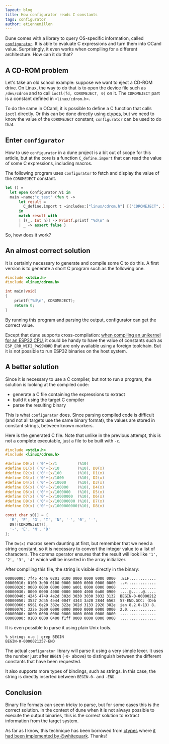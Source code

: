 ```yaml
---
layout: blog
title: How configurator reads C constants
tags: configurator
author: etiennemillon
---
```


Dune comes with a library to query OS-specific information, called
[`configurator`][configurator-doc]. It is able to evaluate C expressions and
turn them into OCaml value. Surprisingly, it even works when compiling for a
different architecture. How can it do that?

## A CD-ROM problem

Let's take an old school example: suppose we want to eject a CD-ROM drive. On
Linux, the way to do that is to open the device file such as `/dev/cdrom` and to
call `ioctl(fd, CDROMEJECT, 0)` on it. The `CDROMEJECT` part is a constant
defined in `<linux/cdrom.h>`.

To do the same in OCaml, it is possible to define a C function that calls
`ioctl` directly. Or this can be done directly using [ctypes], but we need to
know the value of the `CDROMEJECT` constant; `configurator` can be used to do
that.

## Enter `configurator`

How to use `configurator` in a dune project is a bit out of scope for this
article, but at the core is a function `C_define.import` that can read the value
of some C expressions, including macros.

The following program uses `configurator` to fetch and display the value of the
`CDROMEJECT` constant.

```ocaml
let () =
  let open Configurator.V1 in
  main ~name:"c_test" (fun t ->
      let result =
        C_define.import t ~includes:["linux/cdrom.h"] [("CDROMEJECT", Int)]
      in
      match result with
      | [(_, Int n)] -> Printf.printf "%d\n" n
      | _ -> assert false )
```

So, how does it work?

## An almost correct solution

It is certainly necessary to generate and compile some C to do this. A first
version is to generate a short C program such as the following one.

```c
#include <stdio.h>
#include <linux/cdrom.h>

int main(void)
{
	printf("%d\n", CDROMEJECT);
	return 0;
}
```

By running this program and parsing the output, configurator can get the
correct value.

Except that dune supports cross-compilation: [when compiling an unikernel for an
ESP32 CPU][esp32], it could be handy to have the value of constants such as
`ESP_ERR_WIFI_PASSWORD` that are only available using a foreign toolchain. But
it is not possible to run ESP32 binaries on the host system.

## A better solution

Since it is necessary to use a C compiler, but not to run a program, the
solution is looking at the compiled code:

- generate a C file containing the expressions to extract
- build it using the target C compiler
- parse the resulting binary

This is what `configurator` does. Since parsing compiled code is difficult (and
not all targets use the same binary format), the values are stored in constant
strings, between known markers.

Here is the generated C file. Note that unlike in the previous attempt, this is
not a complete executable, just a file to be built with `-c`.

```c
#include <stdio.h>
#include <linux/cdrom.h>

#define D0(x) ('0'+(x/1         )%10)
#define D1(x) ('0'+(x/10        )%10), D0(x)
#define D2(x) ('0'+(x/100       )%10), D1(x)
#define D3(x) ('0'+(x/1000      )%10), D2(x)
#define D4(x) ('0'+(x/10000     )%10), D3(x)
#define D5(x) ('0'+(x/100000    )%10), D4(x)
#define D6(x) ('0'+(x/1000000   )%10), D5(x)
#define D7(x) ('0'+(x/10000000  )%10), D6(x)
#define D8(x) ('0'+(x/100000000 )%10), D7(x)
#define D9(x) ('0'+(x/1000000000)%10), D8(x)

const char s0[] = {
  'B', 'E', 'G', 'I', 'N', '-', '0', '-',
  D9((CDROMEJECT)),
  '-', 'E', 'N', 'D'
};
```

The `Dn(x)` macros seem daunting at first, but remember that we need a string
constant, so it is necessary to convert the integer value to a list of
characters. The comma operator ensures that the result will look like `'1', '2',
'3', '4'` which will be inserted in the array initializer.

After compiling this file, the string is visible directly in the binary:

```
00000000: 7f45 4c46 0201 0100 0000 0000 0000 0000  .ELF............
00000010: 0100 3e00 0100 0000 0000 0000 0000 0000  ..>.............
00000020: 0000 0000 0000 0000 a801 0000 0000 0000  ................
00000030: 0000 0000 4000 0000 0000 4000 0a00 0900  ....@.....@.....
00000040: 4245 4749 4e2d 302d 3030 3030 3032 3132  BEGIN-0-00000212
00000050: 3537 2d45 4e44 0047 4343 3a20 2844 6562  57-END.GCC: (Deb
00000060: 6961 6e20 382e 322e 302d 3133 2920 382e  ian 8.2.0-13) 8.
00000070: 322e 3000 0000 0000 0000 0000 0000 0000  2.0.............
00000080: 0000 0000 0000 0000 0000 0000 0000 0000  ................
00000090: 0100 0000 0400 f1ff 0000 0000 0000 0000  ................
```

It is even possible to parse it using plain Unix tools.

```
% strings x.o | grep BEGIN
BEGIN-0-0000021257-END
```

The actual `configurator` library will parse it using a very simple
lexer. It uses the number just after `BEGIN` (`-0-` above) to distinguish
between the different constants that have been requested.

It also supports more types of bindings, such as strings. In this case, the
string is directly inserted between `BEGIN-0-` and `-END`.

## Conclusion

Binary file formats can seem tricky to parse, but for some cases this is the
correct solution. In the context of dune when it is not always possible to
execute the output binaries, this is the correct solution to extract information
from the target system.

As far as I know, this technique has been borrowed from [ctypes][ctypes] where
[it had been implemented by @whitequark][ctypes-pr]. Thanks!

[configurator-doc]: https://dune.readthedocs.io/en/latest/configurator.html
[ctypes]: https://github.com/ocamllabs/ocaml-ctypes/
[ctypes-pr]: https://github.com/ocamllabs/ocaml-ctypes/pull/383
[esp32]: https://www.lortex.org/esp32/
